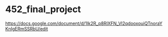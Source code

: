 # 452_final_project
https://docs.google.com/document/d/1Ik2R_p8RlXFN_Vl2qdooxouiQTnoraYKnIgERmSSRbU/edit
